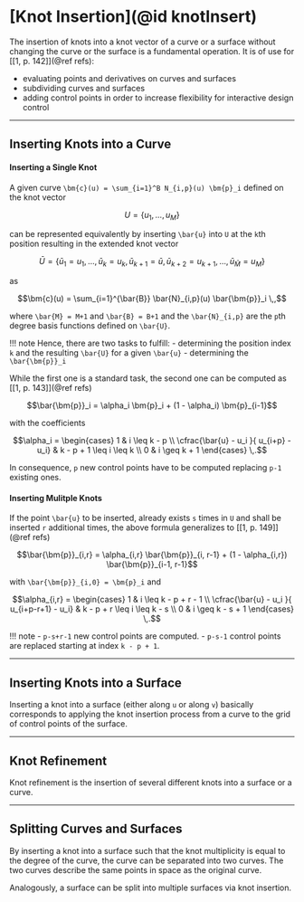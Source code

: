 
# [Knot Insertion](@id knotInsert)

The insertion of knots into a knot vector of a curve or a surface without changing the curve or the surface is a fundamental operation.
It is of use for [[1, p. 142]](@ref refs):
 - evaluating points and derivatives on curves and surfaces
 - subdividing curves and surfaces
 - adding control points in order to increase flexibility for interactive design control

---
## Inserting Knots into a Curve

#### Inserting a Single Knot

A given curve ``\bm{c}(u) = \sum_{i=1}^B N_{i,p}(u) \bm{p}_i`` defined on the knot vector
```math
U = \{u_1, \dots, u_M\}
```
can be represented equivalently by inserting ``\bar{u}`` into ``U`` at the ``k``th position resulting in the extended knot vector
```math
\bar{U} = \{\bar{u}_1=u_1, \dots, \bar{u}_k = u_k, \bar{u}_{k+1}=\bar{u}, \bar{u}_{k+2}=u_{k+1}, \dots, \bar{u}_{\bar{M}} = u_M \}
```
as
```math
\bm{c}(u) = \sum_{i=1}^{\bar{B}} \bar{N}_{i,p}(u) \bar{\bm{p}}_i \,,
```
where ``\bar{M} = M+1`` and ``\bar{B} = B+1`` and the ``\bar{N}_{i,p}`` are the ``p``th degree basis functions defined on ``\bar{U}``.

!!! note
    Hence, there are two tasks to fulfill:
    - determining the position index ``k`` and the resulting ``\bar{U}`` for a given ``\bar{u}``
    - determining the ``\bar{\bm{p}}_i``

While the first one is a standard task, the second one can be computed as [[1, p. 143]](@ref refs)
```math
\bar{\bm{p}}_i = \alpha_i \bm{p}_i + (1 - \alpha_i) \bm{p}_{i-1}
```
with the coefficients
```math
\alpha_i = \begin{cases} 1 & i \leq k - p \\ \cfrac{\bar{u} - u_i }{ u_{i+p} - u_i} & k - p + 1 \leq i \leq k \\ 0 & i \geq k + 1 \end{cases} \,.
```
In consequence, ``p`` new control points have to be computed replacing ``p-1`` existing ones.


#### Inserting Mulitple Knots

If the point ``\bar{u}`` to be inserted, already exists ``s`` times in ``U`` and shall be inserted ``r`` additional times, the above formula generalizes to [[1, p. 149]](@ref refs)
```math
\bar{\bm{p}}_{i,r} = \alpha_{i,r} \bar{\bm{p}}_{i, r-1} + (1 - \alpha_{i,r}) \bar{\bm{p}}_{i-1, r-1}
```
with ``\bar{\bm{p}}_{i,0} = \bm{p}_i`` and
```math
\alpha_{i,r} = \begin{cases} 1 & i \leq k - p + r - 1 \\ \cfrac{\bar{u} - u_i }{ u_{i+p-r+1} - u_i} & k - p + r \leq i \leq k - s \\ 0 & i \geq k - s + 1 \end{cases} \,.
```

!!! note
    - ``p-s+r-1`` new control points are computed.
    - ``p-s-1`` control points are replaced starting at index ``k - p + 1``.


---
## Inserting Knots into a Surface

Inserting a knot into a surface (either along ``u`` or along ``v``) basically corresponds to applying the knot insertion process from a curve to the grid of control points of the surface.


---
## Knot Refinement

Knot refinement is the insertion of several different knots into a surface or a curve.


---
## Splitting Curves and Surfaces

By inserting a knot into a surface such that the knot multiplicity is equal to the degree of the curve, the curve can be separated into two curves.
The two curves describe the same points in space as the original curve.

Analogously, a surface can be split into multiple surfaces via knot insertion.
